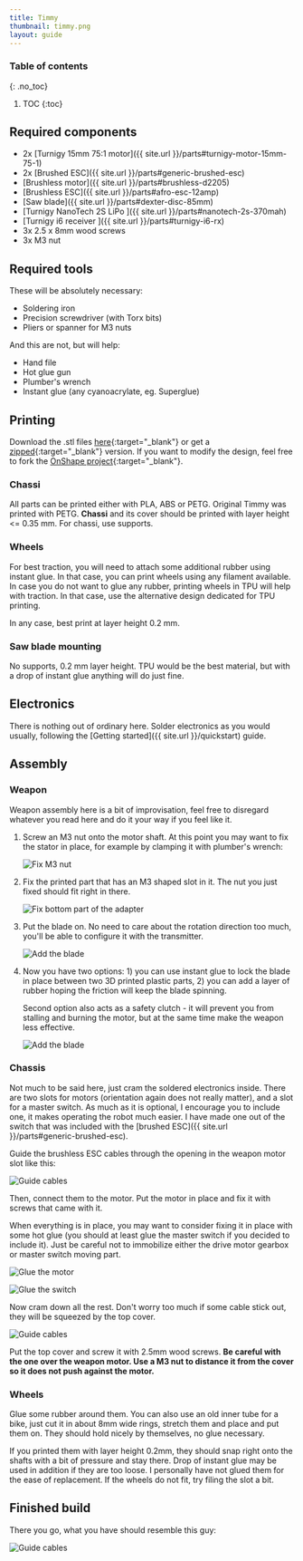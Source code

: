 ```yaml
---
title: Timmy
thumbnail: timmy.png
layout: guide
---
```



### Table of contents
{: .no_toc}
1. TOC
{:toc}

## Required components
* 2x [Turnigy 15mm 75:1 motor]({{ site.url }}/parts#turnigy-motor-15mm-75-1)
* 2x [Brushed ESC]({{ site.url }}/parts#generic-brushed-esc)
* [Brushless motor]({{ site.url }}/parts#brushless-d2205)
* [Brushless ESC]({{ site.url }}/parts#afro-esc-12amp)
* [Saw blade]({{ site.url }}/parts#dexter-disc-85mm)
* [Turnigy NanoTech 2S LiPo ]({{ site.url }}/parts#nanotech-2s-370mah)
* [Turnigy i6 receiver ]({{ site.url }}/parts#turnigy-i6-rx)
* 3x 2.5 x 8mm wood screws
* 3x M3 nut

## Required tools
These will be absolutely necessary:
* Soldering iron
* Precision screwdriver (with Torx bits)
* Pliers or spanner for M3 nuts

And this are not, but will help:
* Hand file
* Hot glue gun
* Plumber's wrench
* Instant glue (any cyanoacrylate, eg. Superglue)

## Printing
Download the .stl files [here](https://github.com/Styku/cern-battlebots/tree/master/download/stls/timmy){:target="_blank"}
or get a [zipped](https://github.com/Styku/cern-battlebots/raw/master/download/stls/timmy/timmy-stl.zip){:target="_blank"}
version. If you want to modify the design, feel free to fork the
[OnShape project](https://cad.onshape.com/documents/876aae336eb09ce6dbed248a/w/df23d79c1c15b5b48407cba3/e/a6816d4151a04fb3a5ee5f1b){:target="_blank"}.

### Chassi
All parts can be printed either with PLA, ABS or PETG. Original Timmy was
printed with PETG. __Chassi__ and its cover should be printed with layer height
<= 0.35 mm. For chassi, use supports.

### Wheels
For best traction, you will need to attach some additional rubber using instant
glue. In that case, you can print wheels using any filament available. In case
you do not want to glue any rubber, printing wheels in TPU will help with
traction. In that case, use the alternative design dedicated for TPU printing.

In any case, best print at layer height 0.2 mm.

### Saw blade mounting
No supports, 0.2 mm layer height. TPU would be the best material, but with a
drop of instant glue anything will do just fine.

## Electronics
There is nothing out of ordinary here. Solder electronics as you would usually,
following the [Getting started]({{ site.url }}/quickstart) guide.

## Assembly
### Weapon
Weapon assembly here is a bit of improvisation, feel free to disregard whatever
you read here and do it your way if you feel like it.

1.  Screw an M3 nut onto the motor shaft. At this point you may want to fix the
    stator in place, for example by clamping it with plumber's wrench:

    ![Fix M3 nut](/img/bots/timmy/blade1.jpg)

2.  Fix the printed part that has an M3 shaped slot in it. The nut you just
    fixed should fit right in there.

    ![Fix bottom part of the adapter](/img/bots/timmy/blade2.jpg)

3.  Put the blade on. No need to care about the rotation direction too much,
    you'll be able to configure it with the transmitter.

    ![Add the blade](/img/bots/timmy/blade3.jpg)

4.  Now you have two options: 1) you can use instant glue to lock the blade
    in place between two 3D printed plastic parts, 2) you can add a layer of rubber
    hoping the friction will keep the blade spinning.

    Second option also acts as a safety clutch - it will prevent you from stalling
    and burning the motor, but at the same time make the weapon less effective.

    ![Add the blade](/img/bots/timmy/blade4.jpg)

### Chassis
Not much to be said here, just cram the soldered electronics inside. There are
two slots for motors (orientation again does not really matter), and a slot for
a master switch. As much as it is optional, I encourage you to include one, it
makes operating the robot much easier. I have made one out of the switch that
was included with the [brushed ESC]({{ site.url }}/parts#generic-brushed-esc).

Guide the brushless ESC cables through the opening in the weapon motor slot like
this:

![Guide cables](/img/bots/timmy/blade-cables.jpg)

Then, connect them to the motor. Put the motor in place and fix it with screws
that came with it.

When everything is in place, you may want to consider fixing it in place with
some hot glue (you should at least glue the master switch if you decided to
include it). Just be careful not to immobilize either the drive motor gearbox
or master switch moving part.

![Glue the motor](/img/bots/timmy/motors.jpg)

![Glue the switch](/img/bots/timmy/master-switch.jpg)

Now cram down all the rest. Don't worry too much if some cable stick out, they
will be squeezed by the top cover.

![Guide cables](/img/bots/timmy/internals.jpg)

Put the top cover and screw it with 2.5mm wood screws. **Be careful with the one
over the weapon motor. Use a M3 nut to distance it from the cover so it does not
push against the motor.**

### Wheels
Glue some rubber around them. You can also use an old inner tube for a bike,
just cut it in about 8mm wide rings, stretch them and place and put them on.
They should hold nicely by themselves, no glue necessary.

If you printed them with layer height 0.2mm, they should snap right onto the
shafts with a bit of pressure and stay there. Drop of instant glue may be used
in addition if they are too loose. I personally have not glued them for the ease
of replacement. If the wheels do not fit, try filing the slot a bit.

## Finished build
There you go, what you have should resemble this guy:

![Guide cables](/img/bots/timmy/complete.jpg)
